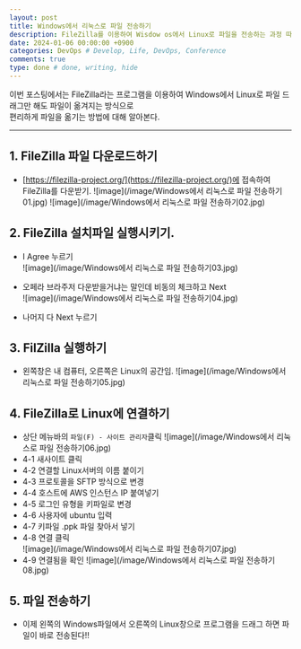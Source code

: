 ```yaml
---
layout: post
title: Windows에서 리눅스로 파일 전송하기
description: FileZilla를 이용하여 Wisdow os에서 Linux로 파일을 전송하는 과정 따라하기
date: 2024-01-06 00:00:00 +0900
categories: DevOps # Develop, Life, DevOps, Conference
comments: true
type: done # done, writing, hide
---
```


이번 포스팅에서는 FileZilla라는 프로그램을 이용하여 Windows에서 Linux로 파일 드래그만 해도 파일이 옮겨지는 방식으로  
편리하게 파일을 옮기는 방법에 대해 알아본다.

---

## 1. FileZilla 파일 다운로드하기

- [https://filezilla-project.org/](https://filezilla-project.org/)에 접속하여 FileZilla를 다운받기.
  ![image](/image/Windows에서 리눅스로 파일 전송하기01.jpg)
  ![image](/image/Windows에서 리눅스로 파일 전송하기02.jpg)

## 2. FileZilla 설치파일 실행시키기.

- I Agree 누르기  
  ![image](/image/Windows에서 리눅스로 파일 전송하기03.jpg)

- 오페라 브라주저 다운받을거냐는 말인데 비동의 체크하고 Next  
  ![image](/image/Windows에서 리눅스로 파일 전송하기04.jpg)
- 나머지 다 Next 누르기

## 3. FilZilla 실행하기

- 왼쪽창은 내 컴퓨터, 오른쪽은 Linux의 공간임.
  ![image](/image/Windows에서 리눅스로 파일 전송하기05.jpg)

## 4. FileZilla로 Linux에 연결하기

- 상단 메뉴바의 `파일(F) - 사이트 관리자`클릭
  ![image](/image/Windows에서 리눅스로 파일 전송하기06.jpg)
- 4-1 새사이트 클릭
- 4-2 연결할 Linux서버의 이름 붙이기
- 4-3 프로토콜을 SFTP 방식으로 변경
- 4-4 호스트에 AWS 인스턴스 IP 붙여넣기
- 4-5 로그인 유형을 키파일로 변경
- 4-6 사용자에 ubuntu 입력
- 4-7 키파일 .ppk 파일 찾아서 넣기
- 4-8 연결 클릭  
  ![image](/image/Windows에서 리눅스로 파일 전송하기07.jpg)
- 4-9 연결됨을 확인
  ![image](/image/Windows에서 리눅스로 파일 전송하기08.jpg)

## 5. 파일 전송하기

- 이제 왼쪽의 Windows파일에서 오른쪽의 Linux창으로 프로그램을 드래그 하면 파일이 바로 전송된다!!
